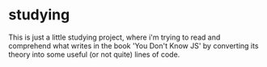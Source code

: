 # studying
This is just a little studying project, where i'm trying to read and comprehend what writes in the book 'You Don\'t Know JS' by converting its theory into some useful (or not quite) lines of code. 
